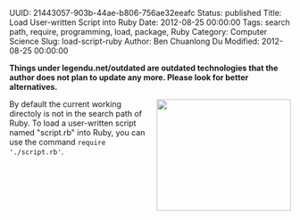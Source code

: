 UUID: 21443057-903b-44ae-b806-756ae32eeafc
Status: published
Title: Load User-written Script into Ruby
Date: 2012-08-25 00:00:00
Tags: search path, require, programming, load, package, Ruby
Category: Computer Science
Slug: load-script-ruby
Author: Ben Chuanlong Du
Modified: 2012-08-25 00:00:00

**Things under legendu.net/outdated are outdated technologies that the author does not plan to update any more. Please look for better alternatives.**

<img src="http://dclong.github.io/media/ruby/ruby.png" height="200" width="240" align="right"/>

By default the current working directoly is not in the search path of Ruby. 
To load a user-written script named "script.rb" into Ruby, 
you can use the command `require './script.rb'`.
